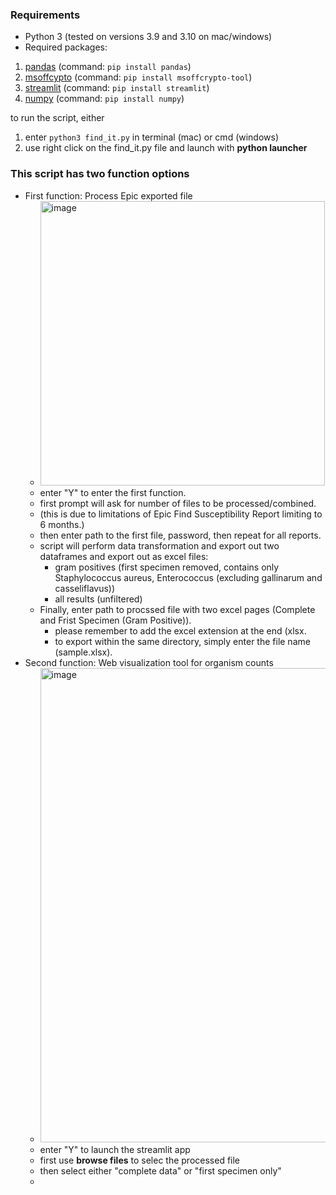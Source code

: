 ### **Requirements**
- Python 3 (tested on versions 3.9 and 3.10 on mac/windows)
- Required packages:
1. [pandas](https://pandas.pydata.org/docs/getting_started/install.html) (command: `pip install pandas`)
2. [msoffcypto](https://github.com/nolze/msoffcrypto-tool) (command: `pip install msoffcrypto-tool`)
3. [streamlit](https://streamlit.io) (command: `pip install streamlit`)
4. [numpy](https://numpy.org/install/) (command: `pip install numpy`)


to run the script, either 
1. enter `python3 find_it.py` in terminal (mac) or cmd (windows)
2. use right click on the find_it.py file and launch with **python launcher** 


### This script has two function options
* First function: Process Epic exported file
  * <img width="455" alt="image" src="https://user-images.githubusercontent.com/28236780/152625057-0fc18684-3319-4672-9155-2cf6a32a004b.png">
  * enter "Y" to enter the first function.
  * first prompt will ask for number of files to be processed/combined.
  * (this is due to limitations of Epic Find Susceptibility Report limiting to 6 months.)
  * then enter path to the first file, password, then repeat for all reports.
  * script will perform data transformation and export out two dataframes and export out as excel files:
    * gram positives (first specimen removed, contains only Staphylococcus aureus, Enterococcus (excluding gallinarum and casseliflavus))
    * all results (unfiltered)   
  * Finally, enter path to procssed file with two excel pages (Complete and Frist Specimen (Gram Positive)).
    * please remember to add the excel extension at the end (xlsx.
    * to export within the same directory, simply enter the file name (sample.xlsx).
* Second function: Web visualization tool for organism counts
  * <img width="759" alt="image" src="https://user-images.githubusercontent.com/28236780/152625345-74a3d27e-fbe3-48f8-a712-f6ee45371678.png">
  * enter "Y" to launch the streamlit app
  * first use **browse files** to selec the processed file
  * then select either "complete data" or "first specimen only" 
  * 
